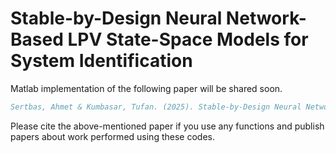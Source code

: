 # Stable-by-Design Neural Network-Based LPV State-Space Models for System Identification

Matlab implementation of the following paper will be shared soon.

```bibtex
Sertbas, Ahmet & Kumbasar, Tufan. (2025). Stable-by-Design Neural Network-Based LPV State-Space Models for System Identification. International Conference of Image Processing, Wavelet and Applications.

```

Please cite the above-mentioned paper if you use any functions and publish papers about work performed using these codes.
